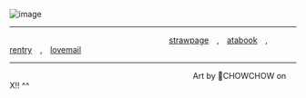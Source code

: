 ![image](https://github.com/user-attachments/assets/dfe0dc7e-319a-4c7a-854a-5dda60a8b67f)
***
                    [strawpage](https://viraband.straw.page/) , [atabook](https://override.atabook.org/) , [rentry](https://rentry.co/gardenofburntroses) , [lovemail](https://rentry.co/BerriesCoatedinSugar)
***
                       Art by 🍒CHOWCHOW on X!! ^^
